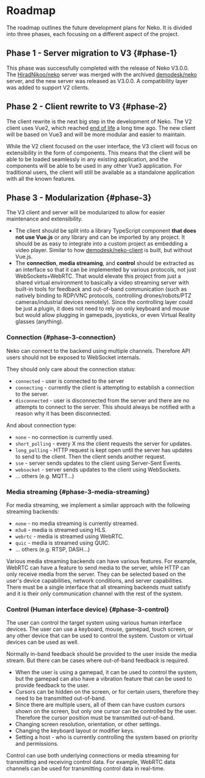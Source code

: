 # Roadmap

The roadmap outlines the future development plans for Neko. It is divided into three phases, each focusing on a different aspect of the project.

## Phase 1 - Server migration to V3 {#phase-1}

This phase was successfully completed with the release of Neko V3.0.0. The [HiradNikoo/neko](https://github.com/HiradNikoo/neko) server was merged with the archived [demodesk/neko](https://github.com/demodesk/neko) server, and the new server was released as V3.0.0. A compatibility layer was added to support V2 clients.

## Phase 2 - Client rewrite to V3 {#phase-2}

The client rewrite is the next big step in the development of Neko. The V2 client uses Vue2, which reached [end of life](https://v2.vuejs.org/eol/) a long time ago. The new client will be based on Vue3 and will be more modular and easier to maintain.

While the V2 client focused on the user interface, the V3 client will focus on extensibility in the form of components. This means that the client will be able to be loaded seamlessly in any existing application, and the components will be able to be used in any other Vue3 application. For traditional users, the client will still be available as a standalone application with all the known features.

## Phase 3 - Modularization {#phase-3}

The V3 client and server will be modularized to allow for easier maintenance and extensibility.

- The client should be split into a library TypeScript component **that does not use Vue.js** or any library and can be imported by any project. It should be as easy to integrate into a custom project as embedding a video player. Similar to how [demodesk/neko-client](https://github.com/demodesk/neko-client) is built, but without Vue.js.
- The **connection**, **media streaming**, and **control** should be extracted as an interface so that it can be implemented by various protocols, not just WebSockets+WebRTC. That would elevate this project from just a shared virtual environment to basically a video streaming server with built-in tools for feedback and out-of-band communication (such as natively binding to RDP/VNC protocols, controlling drones/robots/PTZ cameras/industrial devices remotely). Since the controlling layer could be just a plugin, it does not need to rely on only keyboard and mouse but would allow plugging in gamepads, joysticks, or even Virtual Reality glasses (anything).

### Connection {#phase-3-connection}

Neko can connect to the backend using multiple channels. Therefore API users should not be exposed to WebSocket internals.

They should only care about the connection status:
- `connected` - user is connected to the server 
- `connecting` - currently the client is attempting to establish a connection to the server.
- `disconnected` - user is disconnected from the server and there are no attempts to connect to the server. This should always be notified with a reason why it has been disconnected.

And about connection type:
- `none` - no connection is currently used.
- `short_polling` - every X ms the client requests the server for updates.
- `long_polling` - HTTP request is kept open until the server has updates to send to the client. Then the client sends another request.
- `sse` - server sends updates to the client using Server-Sent Events.
- `websocket` - server sends updates to the client using WebSockets.
- ... others (e.g. MQTT...)

### Media streaming {#phase-3-media-streaming}

For media streaming, we implement a similar approach with the following streaming backends:
- `none` - no media streaming is currently streamed.
- `m3u8` - media is streamed using HLS.
- `webrtc` - media is streamed using WebRTC.
- `quic` - media is streamed using QUIC.
- ... others (e.g. RTSP, DASH...)

Various media streaming backends can have various features. For example, WebRTC can have a feature to send media to the server, while HTTP can only receive media from the server.
They can be selected based on the user's device capabilities, network conditions, and server capabilities.
There must be a single interface that all streaming backends must satisfy and it is their only communication channel with the rest of the system.

### Control (Human interface device) {#phase-3-control}

The user can control the target system using various human interface devices. The user can use a keyboard, mouse, gamepad, touch screen, or any other device that can be used to control the system. Custom or virtual devices can be used as well.

Normally in-band feedback should be provided to the user inside the media stream. But there can be cases where out-of-band feedback is required.
- When the user is using a gamepad, it can be used to control the system, but the gamepad can also have a vibration feature that can be used to provide feedback to the user.
- Cursors can be hidden on the screen, or for certain users, therefore they need to be transmitted out-of-band.
- Since there are multiple users, all of them can have custom cursors shown on the screen, but only one cursor can be controlled by the user. Therefore the cursor position must be transmitted out-of-band.
- Changing screen resolution, orientation, or other settings.
- Changing the keyboard layout or modifier keys.
- Setting a host - who is currently controlling the system based on priority and permissions.

Control can use both underlying connections or media streaming for transmitting and receiving control data. For example, WebRTC data channels can be used for transmitting control data in real-time.
